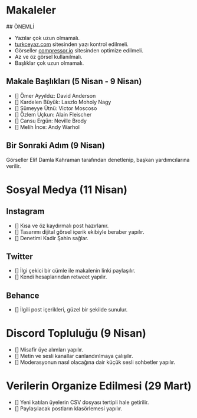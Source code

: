 # Makaleler

## ÖNEMLİ

- Yazılar çok uzun olmamalı.
- [turkceyaz.com](https://turkceyaz.com) sitesinden yazı kontrol edilmeli.
- Görseller [compressor.io](http://compressor.io/) sitesinden optimize edilmeli.
- Az ve öz görsel kullanılmalı.
- Başlıklar çok uzun olmamalı.

## Makale Başlıkları (5 Nisan - 9 Nisan)

- [] Ömer Ayyıldız: David Anderson
- [] Kardelen Büyük: Laszlo Moholy Nagy
- [] Sümeyye Ütnü: Victor Moscoso
- [] Özlem Uçkun: Alain Fleischer
- [] Cansu Ergün: Neville Brody
- [] Melih İnce: Andy Warhol

## Bir Sonraki Adım (9 Nisan)

Görseller Elif Damla Kahraman tarafından denetlenip, başkan yardımcılarına verilir.

# Sosyal Medya (11 Nisan)

## Instagram
- [] Kısa ve öz kaydırmalı post hazırlanır.
- [] Tasarımı dijital görsel içerik ekibiyle beraber yapılır.
- [] Denetimi Kadir Şahin sağlar.

## Twitter
- [] İlgi çekici bir cümle ile makalenin linki paylaşılır.
- [] Kendi hesaplarından retweet yapılır.

## Behance
- [] İlgili post içerikleri, güzel bir şekilde sunulur.

# Discord Topluluğu (9 Nisan)

- [] Misafir üye alımları yapılır.
- [] Metin ve sesli kanallar canlandırılmaya çalışılır.
- [] Moderasyonun nasıl olacağına dair küçük sesli sohbetler yapılır.

# Verilerin Organize Edilmesi (29 Mart)

- [] Yeni katılan üyelerin CSV dosyası tertipli hale getirilir.
- [] Paylaşılacak postların klasörlemesi yapılır.
